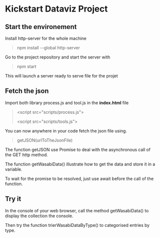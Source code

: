 # Kickstart Dataviz Project

## Start the environement
Install http-server for the whole machine
> npm install --global http-server

Go to the project repository and start the server with

> npm start

This will launch a server ready to serve file for the projet

## Fetch the json

Import both library process.js and tool.js in the **index.html** file

> \<script src="scripts/process.js"></script>
>
> \<script src="scripts/tools.js"></script>

You can now anywhere in your code fetch the json file using.
> getJSON(urlToTheJsonFile)

The function getJSON use Promise to deal with the asynchronous call of the GET http method.

The function getWasabiData() illustrate how to get the data and store it in a variable.

To wait for the promise to be resolved, just use await before the call of the function. 

## Try it
In the console of your web browser, call the method getWasabiData() to display the collection the console.

Then try the function trierWasabiDataByType() to categorised entries by type.



